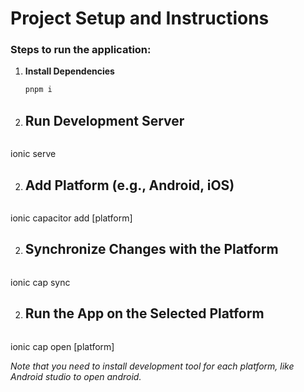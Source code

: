 # Project Setup and Instructions

### Steps to run the application:

1. **Install Dependencies**
   ```bash
   pnpm i

2. ## Run Development Server
   ```bash
  ionic serve

2. ## Add Platform (e.g., Android, iOS)
   ```bash
  ionic capacitor add [platform]

2. ## Synchronize Changes with the Platform
   ```bash
  ionic cap sync

2. ## Run the App on the Selected Platform
   ```bash
  ionic cap open [platform]

*Note that you need to install development tool for each platform, like Android studio to open android.*
